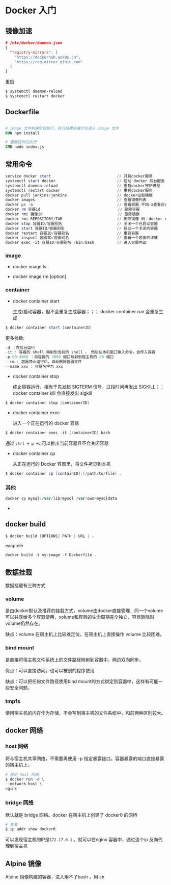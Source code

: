 # Docker 入门



## 镜像加速

```json
# /etc/docker/daemon.json
{
  "registry-mirrors": [
    "https://dockerhub.azk8s.cn",
    "https://reg-mirror.qiniu.com"
  ]
}
```



重启

```powershell
$ systemctl daemon-reload
$ systemctl restart docker
```



## Dockerfile

```dockerfile

# image 文件构建阶段执行，执行结果会被打包进入 image 文件
RUN npm install

# 容器启动后执行
CMD node index.js
```

## 常用命令

```powershell
service docker start                             // 开启docker服务
systemctl start docker                           // 启动 docker 后台服务
systemctl daemon-reload                          // 重启docker守护进程
systemctl restart docker                         // 重启docker服务
docker pull jenkins/jenkins                      // docker拉取镜像
docker images                                    // 查看镜像列表
docker ps -a                                     // 查看容器,不加-a查看正在运行的，加上-a查看所有容器
docker rm 容器id                                  // 删除容器
docker rmi 镜像id                                 // 删除镜像
docker rmi REPOSITORY/TAR                        // 删除镜像 例：docker rmi button-api/v2                        
docker stop 容器ID/容器别名                        // 关闭一个已启动容器 
docker start 容器ID/容器别名                       // 启动一个关闭的容器 
docker restart 容器ID/容器别名                     // 重启容器 
docker inspect 容器ID/容器别名                     // 查看一个容器的详情 
docker exec -it 容器ID/容器别名 /bin/bash          // 进入容器内部
```



### image

- docker image ls

- docker image rm [option] <imageid>



### container

- docker container start 

    生成/启动容器，但不会重复生成容器；；； docker container run 会重复生成

```powershell
$ docker container start [containerID]
```

更多参数:

 ```powershell
-d ：在后台运行
-it : 容器的 shell 映射到当前的 shell ， 然后在本机窗口输入命令，会传入容器
-p 80:3000 ：将容器的 3000 端口映射到宿主机的 80 端口
--rm : 容器停止运行后，自动删除容器文件
--name xxx : 容器名字为 xxx
 ```



- docker container stop 

    终止容器运行，相当于先发起 SIGTERM 信号，过段时间再发出 SIGKILL；；docker container kill 会直接发出 sigkill

```powershell
$ docker container stop [containerID]
```



- docker container exec

    进入一个正在运行的 docker 容器

```powershell
$ docker container exec -it [containerID] bash
```

通过 `ctrl + p +q` 可以推出当前容器且不会关闭容器



- docker container cp

    从正在运行的 Docker 容器里，将文件拷贝到本机

```powershell
$ docker container cp [containID]:[/path/to/file] .
```



### 其他

```powershell
docker cp mysql:/var/lib/mysql /var/own/mysqldata
```

- 



## docker build

```powershell
$ docker build [OPTIONS] PATH | URL | -
```



exapmle

```powershell
docker build -t my-image -f Dockerfile .
```



## 数据挂载

数据挂载有三种方式

### volume

是由docker默认及推荐的挂载方式，volume由docker直接管理，同一个volume可以共享给多个容器使用，volume和容器的生命周期完全独立，容器删除时volume仍然存在。

缺点：volume 在宿主机上比较难定位，在宿主机上直接操作 volume 比较困难。

### bind mount

是直接将宿主机文件系统上的文件路径映射到容器中，两边双向同步。

优点：可以直接访问，也可以被别的程序使用

缺点：可以把任何文件路径使用bind mount的方式绑定到容器中，这样有可能一些安全问题。

### tmpfs

使用宿主机的内存作为存储，不会写到宿主机的文件系统中，和前两种区别较大。



## docker 网络

### host 网络

将与宿主机共享网络，不需要再使用 -p 指定暴露接口。容器暴露的端口直接暴露的宿主机上。

```powershell
# 使用 host 网络
$ docker run -d \
--network host \
nginx
```

### bridge 网络

默认就是 bridge 网络。docker 在宿主机上创建了 docker0 的网桥

```powershell
# 查看
$ ip addr show docker0
```

可以发现宿主机的IP是`172.17.0.1` 。就可以在nginx 容器中，通过这个ip 反向代理到宿主机



## Alpine 镜像

Alpine 镜像构建的容器，进入用不了bash ，用 sh